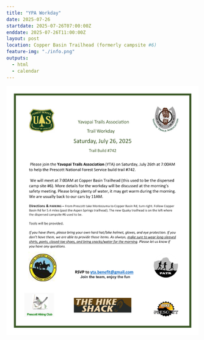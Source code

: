 ```yaml
---
title: "YPA Workday"
date: 2025-07-26
startdate: 2025-07-26T07:00:00Z
enddate: 2025-07-26T11:00:00Z
layout: post
location: Copper Basin Trailhead (formerly campsite #6)
feature-img: "./info.png"
outputs:
  - html
  - calendar
---
```


![email image](./info.png)